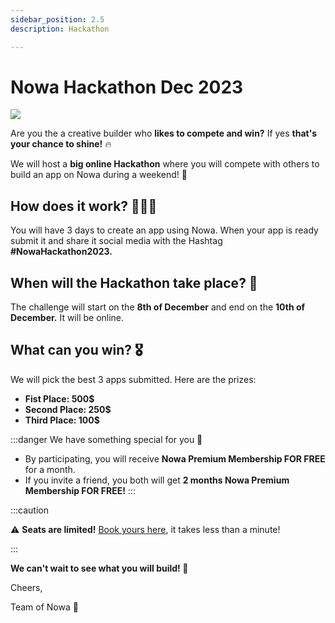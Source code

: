 ```yaml
---
sidebar_position: 2.5
description: Hackathon

---
```

# Nowa Hackathon Dec 2023

![](./img/bannerhackathon.png)


Are you the a creative builder who **likes to compete and win?** If yes **that's your chance to shine!** 🔥

We will host a **big online Hackathon** where you will compete with others to build an app on Nowa during a weekend! 🚀

## How does it work? 👨🏻‍💻
You will have 3 days to create an app using Nowa. When your app is ready submit it and share it social media with the Hashtag **#NowaHackathon2023.**

## When will the Hackathon take place? 📆
The challenge will start on the **8th of December** and end on the **10th of December.** It will be online.

## What can you win? 🎖️
We will pick the best 3 apps submitted. Here are the prizes:
- **Fist Place: 500$**
- **Second Place: 250$**
- **Third Place: 100$**

:::danger
We have something special for you 👀
- By participating, you will receive **Nowa Premium Membership FOR FREE** for a month.
- If you invite a friend, you both will get **2 months Nowa Premium Membership FOR FREE!**
:::

:::caution

⚠️ **Seats are limited!** [Book yours here](https://forms.gle/dTHKh6RSm42UFCxk7), it takes less than a minute!

:::


**We can't wait to see what you will build! 📱**

Cheers,

Team of Nowa 🚀